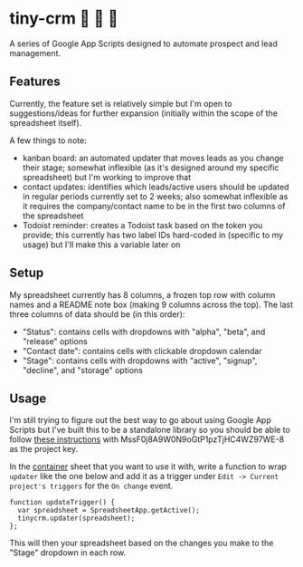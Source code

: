 # tiny-crm :date: :email: :tada:

A series of Google App Scripts designed to automate prospect and lead management.

## Features

Currently, the feature set is relatively simple but I'm open to suggestions/ideas for further expansion (initially within the scope of the spreadsheet itself).

A few things to note:
- kanban board: an automated updater that moves leads as you change their stage; somewhat inflexible (as it's designed around my specific spreadsheet) but I'm working to improve that
- contact updates: identifies which leads/active users should be updated in regular periods currently set to 2 weeks; also somewhat inflexible as it requires the company/contact name to be in the first two columns of the spreadsheet
- Todoist reminder: creates a Todoist task based on the token you provide; this currently has two label IDs hard-coded in (specific to my usage) but I'll make this a variable later on

## Setup

My spreadsheet currently has 8 columns, a frozen top row with column names and a README note box (making 9 columns across the top). The last three columns of data should be (in this order):
- "Status": contains cells with dropdowns with "alpha", "beta", and "release" options
- "Contact date": contains cells with clickable dropdown calendar
- "Stage": contains cells with dropdowns with "active", "signup", "decline", and "storage" options

## Usage

I'm still trying to figure out the best way to go about using Google App Scripts but I've built this to be a standalone library so you should be able to follow [these instructions](https://developers.google.com/apps-script/guides/libraries) with MssF0j8A9W0N9oGtP1pzTjHC4WZ97WE-8 as the project key.

In the [container](https://developers.google.com/apps-script/guides/bound) sheet that you want to use it with, write a function to wrap `updater` like the one below and add it as a trigger under `Edit -> Current project's triggers` for the `On change` event.

```
function updateTrigger() {
  var spreadsheet = SpreadsheetApp.getActive();
  tinycrm.updater(spreadsheet);
};
```

This will then your spreadsheet based on the changes you make to the "Stage" dropdown in each row.
